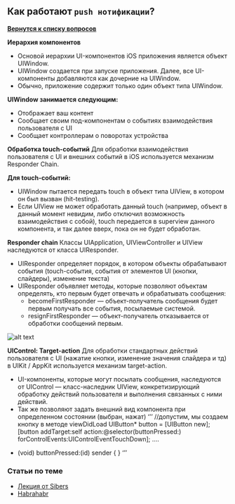 ## Как работают `push нотификации`?

[**Вернутся к списку вопросов**](https://github.com/CoBug92/Interview_iOS/blob/master/README.md)



**Иерархия компонентов**
* Основой иерархии UI-компонентов iOS приложения является объект UIWindow.
* UIWindow создается при запуске приложения. Далее, все UI-компоненты добавляются как дочерние на UIWindow.
* Обычно, приложение содержит только один объект типа UIWindow.


**UIWindow занимается следующим:*** Отображает ваш контент* Сообщает своим под-компонентам о событиях взаимодействия пользователя с UI 
* Сообщает контроллерам о поворотах устройства

**Обработка touch-событий**
Для обработки взаимодействия пользователя с UI и внешних событий в iOS используется механизм Responder Chain.
**Для touch-событий:*** UIWindow пытается передать touch в объект типа UIView, в котором он был вызван (hit-testing).* Если UIView не может обработать данный touch (например, объект в данный момент невидим, либо отключил возможность взаимодействия с собой), touch передается в superview данного компонента, и так далее вверх, пока он не будет обработан.

**Responder chain**Классы UIApplication, UIViewController и UIView наследуются от класса UIResponder.* UIResponder определяет порядок, в котором объекты обрабатывают события (touch-события, события от элементов UI (кнопки, слайдеры), изменение текста)* UIResponder объявляет методы, которые позволяют объектам определять, кто первым будет отвечать и обрабатывать сообщения:	* becomeFirstResponder — объект-получатель сообщения будет первым получать все события, посылаемые системой.	* resignFirstResponder — объект-получатель отказывается от обработки сообщений первым.

![alt text](https://developer.apple.com/library/content/documentation/General/Conceptual/Devpedia-CocoaApp/Art/iOS_and_OSX_responder_chain_2x.png "Responder chain")


**UIControl: Target-action**
Для обработки стандартных действий пользователя с UI (нажатие кнопки, изменение значения слайдера и тд) в UIKit / AppKit используется механизм target-action.* UI-компоненты, которые могут посылать сообщения, наследуются от UIControl — класс-наследник UIView, конкретизирующий обработку действий пользователя и выполнения связанных с ними действий.* Так же позволяют задать внешний вид компонента при определенном состоянии (выбран, нажат)
‘’’
//допустим, мы создаем кнопку в методе viewDidLoad UIButton* button = [UIButton new];[button addTarget:self action:@selector(buttonPressed:) forControlEvents:UIControlEventTouchDown];....- (void) buttonPressed:(id) sender {}
‘’’
### Статьи по теме

* [Лекция от Sibers](http://www.sibers.ru/wp-content/uploads/sibers-iOS-Lectures-5.pdf)
* [Habrahabr](https://habrahabr.ru/post/276799/)